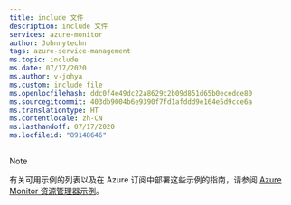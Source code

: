 ```yaml
---
title: include 文件
description: include 文件
services: azure-monitor
author: Johnnytechn
tags: azure-service-management
ms.topic: include
ms.date: 07/17/2020
ms.author: v-johya
ms.custom: include file
ms.openlocfilehash: ddc0f4e49dc22a8629c2b09d851d65b0ecedde80
ms.sourcegitcommit: 403db9004b6e9390f7fd1afddd9e164e5d9cce6a
ms.translationtype: HT
ms.contentlocale: zh-CN
ms.lasthandoff: 07/17/2020
ms.locfileid: "89148646"
---
```

> [!NOTE]
> 有关可用示例的列表以及在 Azure 订阅中部署这些示例的指南，请参阅 [Azure Monitor 资源管理器示例](../articles/azure-monitor/samples/resource-manager-samples.md)。
